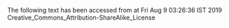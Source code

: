 The following text has been accessed from at Fri Aug 9 03:26:36 IST 2019
Creative_Commons_Attribution-ShareAlike_License
